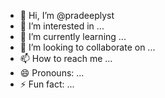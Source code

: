 - 👋 Hi, I’m @pradeeplyst
- 👀 I’m interested in ...
- 🌱 I’m currently learning ...
- 💞️ I’m looking to collaborate on ...
- 📫 How to reach me ...
- 😄 Pronouns: ...
- ⚡ Fun fact: ...

<!---
pradeeplyst/pradeeplyst is a ✨ special ✨ repository because its `README.md` (this file) appears on your GitHub profile.
You can click the Preview link to take a look at your changes.
--->
